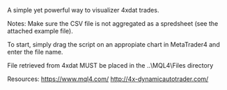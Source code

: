 A simple yet powerful way to visualizer 4xdat trades.

Notes:
Make sure the CSV file is not aggregated as a spredsheet (see the attached example file).

To start, simply drag the script on an appropiate chart in MetaTrader4 and enter the file name.

File retrieved from 4xdat MUST be placed in the \..\MQL4\Files directory

Resources:
https://www.mql4.com/ 
http://4x-dynamicautotrader.com/ 
